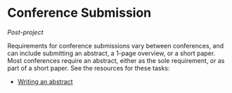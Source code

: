 # Conference Submission
_Post-project_

Requirements for conference submissions vary between conferences, and can include submitting an abstract, a 1-page overview, or a short paper. Most conferences require an abstract, either as the sole requirement, or as part of a short paper. See the resources for these tasks:
- [Writing an abstract](../abstract)
